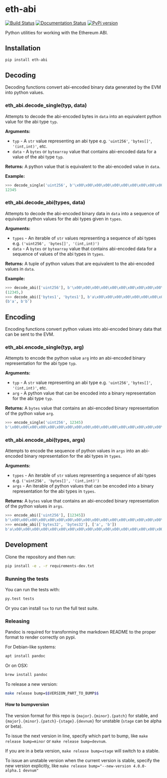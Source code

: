 # eth-abi

[![Build Status](https://circleci.com/gh/ethereum/eth-abi.svg?style=shield)](https://circleci.com/gh/ethereum/eth-abi)
[![Documentation Status](https://readthedocs.org/projects/eth-abi/badge/?version=latest)](https://readthedocs.org/projects/eth-abi/?badge=latest)
[![PyPi version](https://img.shields.io/pypi/v/eth-abi.svg)](https://pypi.python.org/pypi/eth-abi)

Python utilities for working with the Ethereum ABI.

## Installation

```sh
pip install eth-abi
```

## Decoding

Decoding functions convert abi-encoded binary data generated by the EVM into
python values.

### eth\_abi.decode\_single(typ, data)

Attempts to decode the abi-encoded bytes in `data` into an equivalent python
value for the abi type `typ`.

**Arguments:**

* `typ` - A `str` value representing an abi type e.g. `'uint256'`, `'bytes[]'`,
  `'(int,int)'`, etc.
* `data` - A `bytes` or `bytearray` value that contains abi-encoded data for a
  value of the abi type `typ`.

**Returns:** A python value that is equivalent to the abi-encoded value in
`data`.

**Example:**
```python
>>> decode_single('uint256', b'\x00\x00\x00\x00\x00\x00\x00\x00\x00\x00\x00\x00\x00\x00\x00\x00\x00\x00\x00\x00\x00\x00\x00\x00\x00\x00\x00\x00\x00\x0009')
12345
```

### eth\_abi.decode\_abi(types, data)

Attempts to decode the abi-encoded binary data in `data` into a sequence of
equivalent python values for the abi types given in `types`.

**Arguments:**

* `types` - An iterable of `str` values representing a sequence of abi types
  e.g.  `('uint256', 'bytes[]', '(int,int)')`
* `data` - A `bytes` or `bytearray` value that contains abi-encoded data for a
  sequence of values of the abi types in `types`.

**Returns:** A tuple of python values that are equivalent to the abi-encoded
values in `data`.

**Example:**
```python
>>> decode_abi(['uint256'], b'\x00\x00\x00\x00\x00\x00\x00\x00\x00\x00\x00\x00\x00\x00\x00\x00\x00\x00\x00\x00\x00\x00\x00\x00\x00\x00\x00\x00\x00\x0009')
(12345,)
>>> decode_abi(['bytes1', 'bytes1'], b'a\x00\x00\x00\x00\x00\x00\x00\x00\x00\x00\x00\x00\x00\x00\x00\x00\x00\x00\x00\x00\x00\x00\x00\x00\x00\x00\x00\x00\x00\x00\x00b\x00\x00\x00\x00\x00\x00\x00\x00\x00\x00\x00\x00\x00\x00\x00\x00\x00\x00\x00\x00\x00\x00\x00\x00\x00\x00\x00\x00\x00\x00\x00')
(b'a', b'b')
```

## Encoding

Encoding functions convert python values into abi-encoded binary data that can
be sent to the EVM.

### eth\_abi.encode\_single(typ, arg)

Attempts to encode the python value `arg` into an abi-encoded binary
representation for the abi type `typ`.

**Arguments:**

* `typ` - A `str` value representing an abi type e.g. `'uint256'`, `'bytes[]'`,
  `'(int,int)'`, etc.
* `arg` - A python value that can be encoded into a binary representation for
  the abi type `typ`.

**Returns:** A `bytes` value that contains an abi-encoded binary representation
of the python value `arg`.

```python
>>> encode_single('uint256', 12345)
b'\x00\x00\x00\x00\x00\x00\x00\x00\x00\x00\x00\x00\x00\x00\x00\x00\x00\x00\x00\x00\x00\x00\x00\x00\x00\x00\x00\x00\x00\x0009'
```

### eth\_abi.encode\_abi(types, args)

Attempts to encode the sequence of python values in `args` into an abi-encoded
binary representation for the abi types in `types`.

**Arguments:**

* `types` - An iterable of `str` values representing a sequence of abi types
  e.g.  `('uint256', 'bytes[]', '(int,int)')`
* `args` - An iterable of python values that can be encoded into a binary
  representation for the abi types in `types`.

**Returns:** A `bytes` value that contains an abi-encoded binary representation
of the python values in `args`.

```python
>>> encode_abi(['uint256'], [12345])
b'\x00\x00\x00\x00\x00\x00\x00\x00\x00\x00\x00\x00\x00\x00\x00\x00\x00\x00\x00\x00\x00\x00\x00\x00\x00\x00\x00\x00\x00\x0009'
>>> encode_abi(['bytes32', 'bytes32'], ['a', 'b'])
b'a\x00\x00\x00\x00\x00\x00\x00\x00\x00\x00\x00\x00\x00\x00\x00\x00\x00\x00\x00\x00\x00\x00\x00\x00\x00\x00\x00\x00\x00\x00\x00b\x00\x00\x00\x00\x00\x00\x00\x00\x00\x00\x00\x00\x00\x00\x00\x00\x00\x00\x00\x00\x00\x00\x00\x00\x00\x00\x00\x00\x00\x00\x00'
```

## Development

Clone the repository and then run:

```sh
pip install -e . -r requirements-dev.txt
```

### Running the tests

You can run the tests with:

```sh
py.test tests
```

Or you can install `tox` to run the full test suite.

### Releasing

Pandoc is required for transforming the markdown README to the proper format to
render correctly on pypi.

For Debian-like systems:

```sh
apt install pandoc
```

Or on OSX:

```sh
brew install pandoc
```

To release a new version:

```sh
make release bump=$$VERSION_PART_TO_BUMP$$
```

#### How to bumpversion

The version format for this repo is `{major}.{minor}.{patch}` for stable, and
`{major}.{minor}.{patch}-{stage}.{devnum}` for unstable (`stage` can be alpha
or beta).

To issue the next version in line, specify which part to bump, like `make
release bump=minor` or `make release bump=devnum`.

If you are in a beta version, `make release bump=stage` will switch to a
stable.

To issue an unstable version when the current version is stable, specify the
new version explicitly, like `make release bump="--new-version 4.0.0-alpha.1
devnum"`
